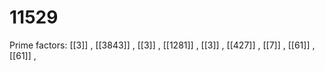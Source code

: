# 11529

Prime factors: [[3]] , [[3843]] , [[3]] , [[1281]] , [[3]] , [[427]] , [[7]] , [[61]] , [[61]] , 